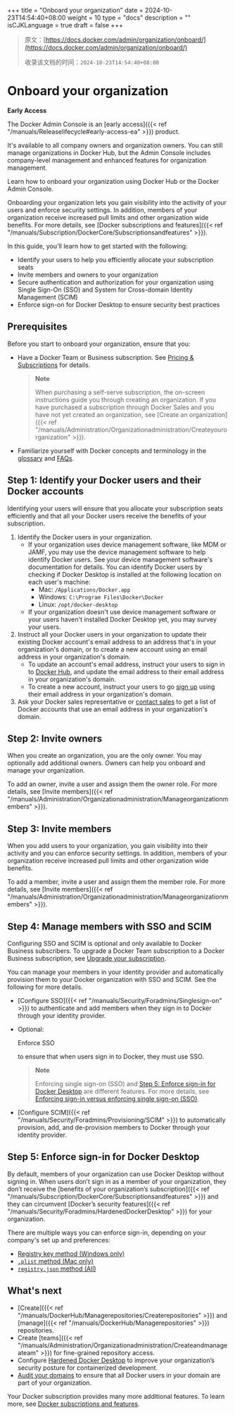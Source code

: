 +++
title = "Onboard your organization"
date = 2024-10-23T14:54:40+08:00
weight = 10
type = "docs"
description = ""
isCJKLanguage = true
draft = false
+++

> 原文：[https://docs.docker.com/admin/organization/onboard/](https://docs.docker.com/admin/organization/onboard/)
>
> 收录该文档的时间：`2024-10-23T14:54:40+08:00`

# Onboard your organization

**Early Access**

The Docker Admin Console is an [early access]({{< ref "/manuals/Releaselifecycle#early-access-ea" >}}) product.

It's available to all company owners and organization owners. You can still manage organizations in Docker Hub, but the Admin Console includes company-level management and enhanced features for organization management.

Learn how to onboard your organization using Docker Hub or the Docker Admin Console.

Onboarding your organization lets you gain visibility into the activity of your users and enforce security settings. In addition, members of your organization receive increased pull limits and other organization wide benefits. For more details, see [Docker subscriptions and features]({{< ref "/manuals/Subscription/DockerCore/Subscriptionsandfeatures" >}}).

In this guide, you'll learn how to get started with the following:

- Identify your users to help you efficiently allocate your subscription seats
- Invite members and owners to your organization
- Secure authentication and authorization for your organization using Single Sign-On (SSO) and System for Cross-domain Identity Management (SCIM)
- Enforce sign-on for Docker Desktop to ensure security best practices

## Prerequisites

Before you start to onboard your organization, ensure that you:

- Have a Docker Team or Business subscription. See [Pricing & Subscriptions](https://www.docker.com/pricing/) for details.

  > **Note**
  >
  > 
  >
  > When purchasing a self-serve subscription, the on-screen instructions guide you through creating an organization. If you have purchased a subscription through Docker Sales and you have not yet created an organization, see [Create an organization]({{< ref "/manuals/Administration/Organizationadministration/Createyourorganization" >}}).

- Familiarize yourself with Docker concepts and terminology in the [glossary](https://docs.docker.com/glossary/) and [FAQs](https://docs.docker.com/faq/admin/general-faqs/).

## Step 1: Identify your Docker users and their Docker accounts

Identifying your users will ensure that you allocate your subscription seats efficiently and that all your Docker users receive the benefits of your subscription.

1. Identify the Docker users in your organization.
   - If your organization uses device management software, like MDM or JAMF, you may use the device management software to help identify Docker users. See your device management software's documentation for details. You can identify Docker users by checking if Docker Desktop is installed at the following location on each user's machine:
     - Mac: `/Applications/Docker.app`
     - Windows: `C:\Program Files\Docker\Docker`
     - Linux: `/opt/docker-desktop`
   - If your organization doesn't use device management software or your users haven't installed Docker Desktop yet, you may survey your users.
2. Instruct all your Docker users in your organization to update their existing Docker account's email address to an address that's in your organization's domain, or to create a new account using an email address in your organization's domain.
   - To update an account's email address, instruct your users to sign in to [Docker Hub](https://hub.docker.com/), and update the email address to their email address in your organization's domain.
   - To create a new account, instruct your users to go [sign up](https://hub.docker.com/signup) using their email address in your organization's domain.
3. Ask your Docker sales representative or [contact sales](https://www.docker.com/pricing/contact-sales/) to get a list of Docker accounts that use an email address in your organization's domain.

## Step 2: Invite owners

When you create an organization, you are the only owner. You may optionally add additional owners. Owners can help you onboard and manage your organization.

To add an owner, invite a user and assign them the owner role. For more details, see [Invite members]({{< ref "/manuals/Administration/Organizationadministration/Manageorganizationmembers" >}}).

## Step 3: Invite members

When you add users to your organization, you gain visibility into their activity and you can enforce security settings. In addition, members of your organization receive increased pull limits and other organization wide benefits.

To add a member, invite a user and assign them the member role. For more details, see [Invite members]({{< ref "/manuals/Administration/Organizationadministration/Manageorganizationmembers" >}}).

## Step 4: Manage members with SSO and SCIM

Configuring SSO and SCIM is optional and only available to Docker Business subscribers. To upgrade a Docker Team subscription to a Docker Business subscription, see [Upgrade your subscription](https://docs.docker.com/subscription/upgrade/).

You can manage your members in your identity provider and automatically provision them to your Docker organization with SSO and SCIM. See the following for more details.

- [Configure SSO]({{< ref "/manuals/Security/Foradmins/Singlesign-on" >}}) to authenticate and add members when they sign in to Docker through your identity provider.

- Optional:

   

  Enforce SSO

   

  to ensure that when users sign in to Docker, they must use SSO.

  > **Note**
  >
  > 
  >
  > Enforcing single sign-on (SSO) and [Step 5: Enforce sign-in for Docker Desktop](https://docs.docker.com/admin/organization/onboard/#step-5-enforce-sign-in-for-docker-desktop) are different features. For more details, see [Enforcing sign-in versus enforcing single sign-on (SSO)](https://docs.docker.com/security/for-admins/enforce-sign-in/#enforcing-sign-in-versus-enforcing-single-sign-on-sso).

- [Configure SCIM]({{< ref "/manuals/Security/Foradmins/Provisioning/SCIM" >}}) to automatically provision, add, and de-provision members to Docker through your identity provider.

## Step 5: Enforce sign-in for Docker Desktop

By default, members of your organization can use Docker Desktop without signing in. When users don’t sign in as a member of your organization, they don’t receive the [benefits of your organization’s subscription]({{< ref "/manuals/Subscription/DockerCore/Subscriptionsandfeatures" >}}) and they can circumvent [Docker’s security features]({{< ref "/manuals/Security/Foradmins/HardenedDockerDesktop" >}}) for your organization.

There are multiple ways you can enforce sign-in, depending on your company's set up and preferences:

- [Registry key method (Windows only)](https://docs.docker.com/security/for-admins/enforce-sign-in/methods/#registry-key-method-windows-only)
- [`.plist` method (Mac only)](https://docs.docker.com/security/for-admins/enforce-sign-in/methods/#plist-method-mac-only)
- [`registry.json` method (All)](https://docs.docker.com/security/for-admins/enforce-sign-in/methods/#registryjson-method-all)

## What's next

- [Create]({{< ref "/manuals/DockerHub/Managerepositories/Createrepositories" >}}) and [manage]({{< ref "/manuals/DockerHub/Managerepositories" >}}) repositories.
- Create [teams]({{< ref "/manuals/Administration/Organizationadministration/Createandmanageateam" >}}) for fine-grained repository access.
- Configure [Hardened Docker Desktop](https://docs.docker.com/desktop/hardened-desktop/) to improve your organization’s security posture for containerized development.
- [Audit your domains](https://docs.docker.com/docker-hub/domain-audit/) to ensure that all Docker users in your domain are part of your organization.

Your Docker subscription provides many more additional features. To learn more, see [Docker subscriptions and features](https://docs.docker.com/subscription/details/).
